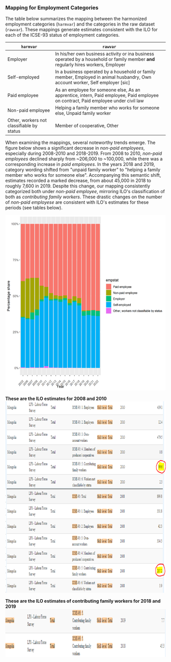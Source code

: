 

### Mapping for Employment Categories

The table below summarizes the mapping between the harmonized employment categories (`harmvar`) and the categories in the raw dataset (`rawvar`). These mappings generate estimates consistent with the ILO for each of the ICSE-93 status of employment categories.

| `harmvar`                                        | `rawvar`                                                                                   |
|--------------------------------------------------|-------------------------------------------------------------------------------------------|
| Employer                                         | In his/her own business activity or ina business operated by a household or family member **and** regularly hires workers, Employer |
| Self-employed                                    | In a business operated by a household or family member, Employed in animal husbandry, Own account worker, Self employer [sic] |
| Paid employee                                    | As an employee for someone else, As an apprentice, intern, Paid employee, Paid employee on contract, Paid employee under civil law|
| Non-paid employee                                | Helping a family member who works for someone else, Unpaid family worker                  |
| Other, workers not classifiable by status        | Member of cooperative, Other                       |

When examining the mappings, several noteworthy trends emerge. The figure below shows a significant decrease in *non-paid employees*, especially during 2008-2010 and 2018-2019. From 2008 to 2010, *non-paid employees* declined sharply from ~206,000 to ~100,000, while there was a corresponding increase in *paid employees*. In the years 2018 and 2019, category wording shifted from "unpaid family worker" to "helping a family member who works for someone else". Accompanying this semantic shift, estimates recorded a marked decrease, from about 45,000 in 2018 to roughly 7,600 in 2019. Despite this change, our mapping consistently categorized both under *non-paid employee*, mirroring ILO's classification of both as *contributing family workers*. These drastic  changes on the number of *non-paid employese*  are consistent with ILO's estimates for these periods (see tables below). 

<img src="Utilities/MNG_empstat.png" width="600" height="550">

**These are the ILO estimates for 2008 and 2010**
<img src="Utilities/ilo_empstat_08_10.PNG" width="1000" height="600">

**These are the ILO estimates of contributing family workers for 2018 and 2019**
<img src="Utilities/ilo_empstat_18_19.png" width="1000" height="150">
